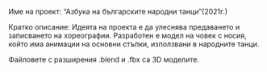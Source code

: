 Име на проект: “Азбука на българските народни танци”(2021г.)

Кратко описание:
Идеята на проекта е да улеснява предаването и записването на хореографии. Разработен е модел на човек с носия, който има анимации на основни стъпки, използвани в народните танци.

Файловете с разширения .blend и .fbx са 3D моделите. 
